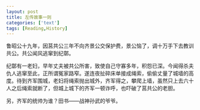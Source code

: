 ```yaml
---
layout: post
title: 左传故事一则
categories: ['text']
tags: [Reading,History]
---
```


鲁昭公十九年，因莒共公三年不向齐景公交保护费，景公恼了，调十万手下去教训共公。共公闻风逃窜到纪鄣。

纪鄣有一老妇，早年丈夫被共公所害，致使自己守寡多年，积怨已深。今闻得杀夫仇人逃窜至此，正所谓冤家路窄。遂连夜扯碎床单接成绳索，偷偷丈量了城墙的高度。待到齐军围城，老妇将绳索抛出城外，齐军得之，攀爬上墙，虽然只上去六十人之后绳索就断了，但城上城下的齐军一顿诈呼，也吓破了莒共公的老胆。

另，齐军的统帅为谁？田书——战神孙武的爷爷。